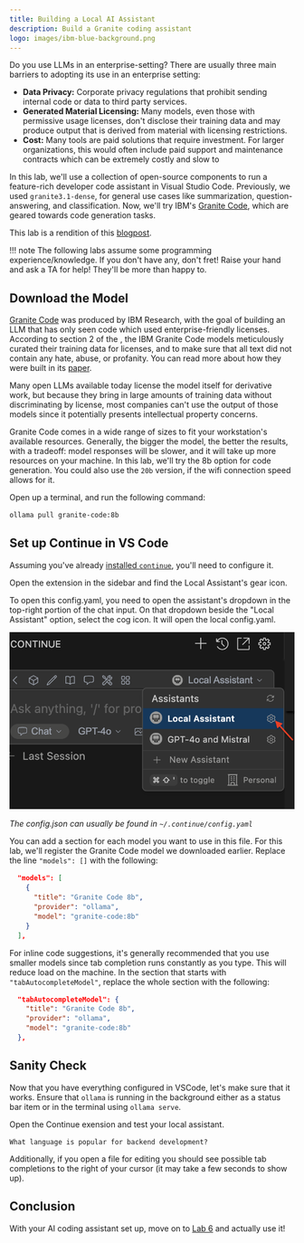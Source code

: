 ```yaml
---
title: Building a Local AI Assistant
description: Build a Granite coding assistant
logo: images/ibm-blue-background.png
---
```


Do you use LLMs in an enterprise-setting? There are usually three main barriers to adopting its use in an enterprise setting:

- **Data Privacy:** Corporate privacy regulations that prohibit sending internal code or data to third party services.
- **Generated Material Licensing:** Many models, even those with permissive usage licenses, don't disclose their training data and may produce output that is derived from material with licensing restrictions.
- **Cost:** Many tools are paid solutions that require investment. For larger organizations, this would often include paid support and maintenance contracts which can be extremely costly and slow to

In this lab, we'll use a collection of open-source components to run a feature-rich developer code assistant in Visual Studio Code. Previously, we used `granite3.1-dense`, for general use cases like summarization, question-answering, and classification. Now, we'll try IBM's [Granite Code](https://github.com/ibm-granite/granite-code-models), which are geared towards code generation tasks.

This lab is a rendition of this [blogpost](https://developer.ibm.com/tutorials/awb-local-ai-copilot-ibm-granite-code-ollama-continue/).

!!! note
    The following labs assume some programming experience/knowledge. If you don't have any, don't fret! Raise your hand and ask a TA for help! They'll be more than happy to.

## Download the Model

[Granite Code](https://github.com/ibm-granite/granite-code-models) was produced by IBM Research, with the goal of building an LLM that has only seen code which used enterprise-friendly licenses. According to section 2 of the , the IBM Granite Code models meticulously curated their training data for licenses, and to make sure that all text did not contain any hate, abuse, or profanity. You can read more about how they were built in its [paper](https://arxiv.org/pdf/2405.04324).

Many open LLMs available today license the model itself for derivative work, but because they bring in large amounts of training data without discriminating by license, most companies can't use the output of those models since it potentially presents intellectual property concerns.

Granite Code comes in a wide range of sizes to fit your workstation's available resources. Generally, the bigger the model, the better the results, with a tradeoff: model responses will be slower, and it will take up more resources on your machine. In this lab, we'll try the 8b option for code generation. You could also use the `20b` version, if the wifi connection speed allows for it.

Open up a terminal, and run the following command:

```bash
ollama pull granite-code:8b
```

## Set up Continue in VS Code

Assuming you've already [installed `continue`](/docs/pre-work/README.md#installing-continue), you'll need to configure it.

Open the extension in the sidebar and find the Local Assistant's gear icon.

To open this config.yaml, you need to open the assistant's dropdown in the top-right portion of the chat input. On that dropdown beside the "Local Assistant" option, select the cog icon. It will open the local config.yaml.

![](/docs/images/continue.png)

*The config.json can usually be found in `~/.continue/config.yaml`*

You can add a section for each model you want to use in this file. For this lab, we'll register the Granite Code model we downloaded earlier. Replace the line `"models": []` with the following:

```json
  "models": [
    {
      "title": "Granite Code 8b",
      "provider": "ollama",
      "model": "granite-code:8b"
    }
  ],
```

For inline code suggestions, it's generally recommended that you use smaller models since tab completion runs constantly as you type. This will reduce load on the machine. In the section that starts with `"tabAutocompleteModel"`, replace the whole section with the following:

```json
  "tabAutocompleteModel": {
    "title": "Granite Code 8b",
    "provider": "ollama",
    "model": "granite-code:8b"
  },
```

## Sanity Check

Now that you have everything configured in VSCode, let's make sure that it works. Ensure that `ollama` is running in the background either as a status bar item or in the terminal using `ollama serve`.

Open the Continue exension and test your local assistant.

```text
What language is popular for backend development?
```

Additionally, if you open a file for editing you should see possible tab completions to the right of your cursor (it may take a few seconds to show up).

## Conclusion

With your AI coding assistant set up, move on to [Lab 6](/docs/lab-6/README.md) and actually use it!
